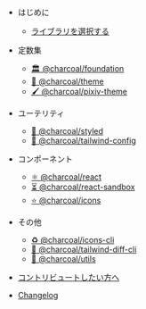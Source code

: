 - はじめに

  - [ライブラリを選択する](pages/choose.md)

- 定数集

  - [🏛 @charcoal/foundation](pages/constants/foundation.md)
  - [🎨 @charcoal/theme](pages/constants/theme.md)
  - [🖌️ @charcoal/pixiv-theme](pages/constants/pixiv-theme.md)

- ユーテリティ

  - [💅 @charcoal/styled](pages/utilities/styled.md)
  - [🍃 @charcoal/tailwind-config](pages/utilities/tailwind-config.md)

- コンポーネント

  - [⚛️ @charcoal/react](pages/components/react.md)
  - [⏳ @charcoal/react-sandbox](pages/components/react-sandbox.md)
  - [⭐ @charcoal/icons](pages/components/icons.md)

- その他

  - [♻️ @charcoal/icons-cli](pages/misc/icons-cli.md)
  - [👀 @charcoal/tailwind-diff-cli](pages/misc/tailwind-diff-cli.md)
  - [🔨 @charcoal/utils](pages/misc/utils.md)

- [コントリビュートしたい方へ](pages/contribution.md)
- [Changelog](pages/changelog.md)
